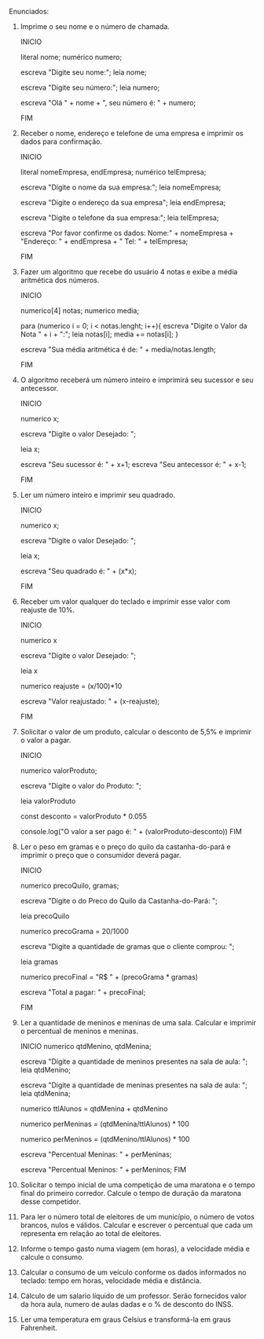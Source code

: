 Enunciados:

1) Imprime o seu nome e o número de chamada.

    INICIO
        
    literal nome; 
    numérico numero;

    escreva "Digite seu nome:";
    leia nome;

    escreva "Digite seu número:";
    leia numero;

    escreva "Olá " + nome + ", seu número é: " + numero;

    FIM

2) Receber o nome, endereço e telefone de uma empresa e imprimir os dados para confirmação.

    INICIO
        
    literal nomeEmpresa, endEmpresa; 
    numérico telEmpresa;

    escreva "Digite o nome da sua empresa:";
    leia nomeEmpresa;

    escreva "Digite o endereço da sua empresa";
    leia endEmpresa;

    escreva "Digite o telefone da sua empresa:";
    leia telEmpresa;


    escreva "Por favor confirme os dados: Nome:" + nomeEmpresa + "Endereço: " + endEmpresa + " Tel: " + telEmpresa;

    FIM

3) Fazer um algoritmo que recebe do usuário 4 notas e exibe a média aritmética dos números.

    INICIO
        
    numerico[4] notas;
    numerico media;

    para (numerico i = 0; i < notas.lenght; i++){
        escreva "Digite o Valor da Nota " + i + ":";
        leia notas[i];
        media += notas[i];
    }

    escreva "Sua média aritmética é de: " + media/notas.length;

    FIM

4) O algoritmo receberá um número inteiro e imprimirá seu sucessor e seu antecessor.

    INICIO

    numerico x;

    escreva "Digite o valor Desejado: ";

    leia x;
    
    escreva "Seu sucessor é: " + x+1;
    escreva "Seu antecessor é: " + x-1;

    FIM

5) Ler um número inteiro e imprimir seu quadrado.

    INICIO

    numerico x;

    escreva "Digite o valor Desejado: ";

    leia x;

    escreva "Seu quadrado é: " + (x*x);

    FIM

6) Receber um valor qualquer do teclado e imprimir esse valor com reajuste de 10%.

    INICIO

    numerico x

    escreva "Digite o valor Desejado: ";

    leia x

    numerico reajuste = (x/100)*10

    escreva "Valor reajustado: " + (x-reajuste);

    FIM

7) Solicitar o valor de um produto, calcular o desconto de 5,5% e imprimir o valor a pagar.

    INICIO
    
    numerico valorProduto;

    escreva "Digite o valor do Produto: ";

    leia valorProduto

    const desconto = valorProduto * 0.055

    console.log("O valor a ser pago é: " + (valorProduto-desconto))
    FIM

8) Ler o peso em gramas e o preço do quilo da castanha-do-pará e imprimir o preço que o consumidor deverá pagar.

    INICIO
    
    numerico precoQuilo, gramas;

    escreva "Digite o do Preco do Quilo da Castanha-do-Pará: ";

    leia precoQuilo

    numerico precoGrama = 20/1000
    
    escreva "Digite a quantidade de gramas que o cliente comprou: ";

    leia gramas

    numerico precoFinal = "R$ " + (precoGrama * gramas)  

    escreva "Total a pagar: " + precoFinal;

    FIM

9) Ler a quantidade de meninos e meninas de uma sala. Calcular e imprimir o percentual de meninos e meninas.

    INICIO
    numerico qtdMenino, qtdMenina;

    escreva "Digite a quantidade de meninos presentes na sala de aula: ";
    leia qtdMenino;

    escreva "Digite a quantidade de meninas presentes na sala de aula: ";
    leia qtdMenina;

    numerico ttlAlunos = qtdMenina + qtdMenino
    
    numerico perMeninas = (qtdMenina/ttlAlunos) * 100
    
    numerico perMeninos = (qtdMenino/ttlAlunos) * 100

    escreva "Percentual Meninas: " + perMeninas;

    escreva "Percentual Meninos: " + perMeninos;
    FIM

10) Solicitar o tempo inicial de uma competição de uma maratona e o tempo final do primeiro corredor. Calcule o tempo de duração da maratona desse competidor.
11) Para ler o número total de eleitores de um município, o número de votos brancos, nulos e válidos. Calcular e escrever o percentual que cada um representa em relação ao total de eleitores.
12) Informe o tempo gasto numa viagem (em horas), a velocidade média e calcule o consumo.
13) Calcular o consumo de um veículo conforme os dados informados no teclado: tempo em horas, velocidade média e distância. 
14) Cálculo de um salario líquido de um professor. Serão fornecidos valor da hora aula, numero de aulas dadas e o % de desconto do INSS.
15) Ler uma temperatura em graus Celsius e transformá-la em graus Fahrenheit.

